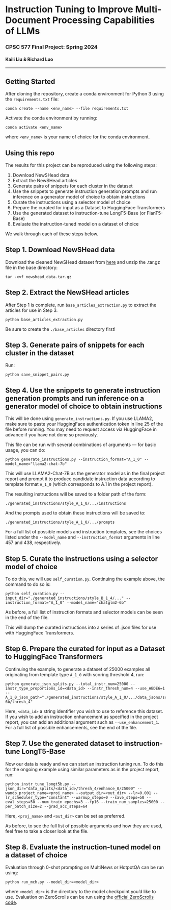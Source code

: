 # Instruction Tuning to Improve Multi-Document Processing Capabilities of LLMs
### CPSC 577 Final Project: Spring 2024
#### Kaili Liu & Richard Luo
-----

## Getting Started

After cloning the repository, create a conda environment for Python 3 using the `requirements.txt` file:
```
conda create --name <env_name> --file requirements.txt
```
Activate the conda environment by running:
```
conda activate <env_name>
```
where `<env_name>` is your name of choice for the conda environment.

## Using this repo
The results for this project can be reproduced using the following steps:
1. Download NewSHead data
2. Extract the NewSHead articles
3. Generate pairs of snippets for each cluster in the dataset
4. Use the snippets to generate instruction generation prompts and run inference on a generator model of choice to obtain instructions
5. Curate the instructions using a selector model of choice
6. Prepare the curated for input as a Dataset to HuggingFace Transformers
7. Use the generated dataset to instruction-tune LongT5-Base (or FlanT5-Base)
8. Evaluate the instruction-tuned model on a dataset of choice

We walk through each of these steps below.

## Step 1. Download NewSHead data

Download the cleaned NewSHead dataset from [here](https://storage.googleapis.com/primer_summ/newshead_data.tar.gz) and unzip the .tar.gz file in the base directory:
```
tar -xvf newshead_data.tar.gz
```
## Step 2. Extract the NewSHead articles

After Step 1 is complete, run `base_articles_extraction.py` to extract the articles for use in Step 3. 
```
python base_articles_extraction.py
```
Be sure to create the `./base_articles` directory first!

## Step 3. Generate pairs of snippets for each cluster in the dataset

Run:
```
python save_snippet_pairs.py
```
## Step 4. Use the snippets to generate instruction generation prompts and run inference on a generator model of choice to obtain instructions

This will be done using `generate_instructions.py`. If you use LLAMA2, make sure to paste your HuggingFace authentication token in line 25 of the file before running. You may need to request access via HuggingFace in advance if you have not done so previously.

This file can be run with several combinations of arguments — for basic usage, you can do:
```
python generate_instructions.py --instruction_format="A_1_0" --model_name="llama2-chat-7b"
```
This will use LLAMA2-Chat-7B as the generator model as in the final project report and prompt it to produce candidate instruction data according to template format `A_1_0` (which corresponds to A.1 in the project report).

The resulting instructions will be saved to a folder path of the form:
```
./generated_instructions/style_A_1_0/.../instructions
```
And the prompts used to obtain these instructions will be saved to:
```
./generated_instructions/style_A_1_0/.../prompts
```
For a full list of possible models and instruction templates, see the choices listed under the `--model_name` and `--instruction_format` arguments in line 457 and 438, respectively.

## Step 5. Curate the instructions using a selector model of choice

To do this, we will use `self_curation.py`. Continuing the example above, the command to do so is:
```
python self_curation.py --input_dir="./generated_instructions/style_B_1_4/..." --instruction_format="A_1_0" --model_name="chatglm2-6b"
```
As before, a full list of instruction formats and selector models can be seen in the end of the file.

This will dump the curated instructions into a series of .json files for use with HuggingFace Transformers.

## Step 6. Prepare the curated for input as a Dataset to HuggingFace Transformers

Continuing the example, to generate a dataset of 25000 examples all originating from template type `A_1_0` with scoring threshold 4, run:
```
python generate_json_splits.py --total_instr_num=25000 --instr_type_proportions_id=<data_id> --instr_thresh_num=4 --use_ABDE6=1  --A_1_0_json_path="./generated_instructions/style_A_1_0/.../data_jsons/scorer_chatglm2-6b/thresh_4"
```
Here, `<data_id>` a string identifier you wish to use to reference this dataset. If you wish to add an instruction enhancement as specified in the project report, you can add an additional argument such as `--use_enhancement_1`. For a full list of possible enhancements, see the end of the file.

## Step 7. Use the generated dataset to instruction-tune LongT5-Base

Now our data is ready and we can start an instruction tuning run. To do this for the ongoing example using similar parameters as in the project report, run:
```
python instr_tune_longt5b.py --json_dir="data_splits/<data_id>/thresh_4/enhance_0/25000" --wandb_project_name=<proj_name> --output_dir=<out_dir> --lr=0.001 --lr_scheduler_type="constant" --warmup_steps=0 --save_steps=50 --eval_steps=50 --num_train_epochs=3 --fp16 --train_num_samples=25000 --per_batch_size=2 --grad_acc_steps=64
```
Here, `<proj_name>` and `<out_dir>` can be set as preferred.

As before, to see the full list of possible arguments and how they are used, feel free to take a closer look at the file.

## Step 8. Evaluate the instruction-tuned model on a dataset of choice

Evaluation through 0-shot prompting on MultiNews or HotpotQA can be run using:
```
python run_mch.py --model_dir=<model_dir>
```
where `<model_dir>` is the directory to the model checkpoint you’d like to use. Evaluation on ZeroScrolls can be run using the [official ZeroScrolls code](https://github.com/tau-nlp/zero_scrolls).
